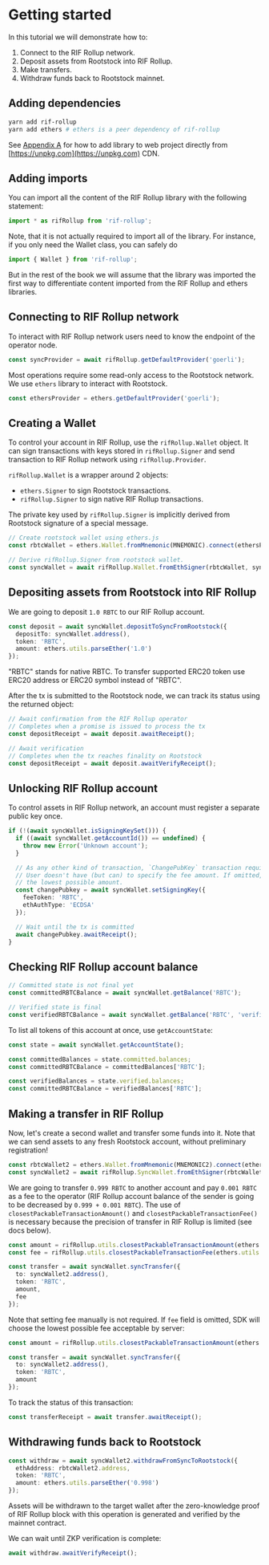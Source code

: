# Getting started

In this tutorial we will demonstrate how to:

1. Connect to the RIF Rollup network.
1. Deposit assets from Rootstock into RIF Rollup.
1. Make transfers.
1. Withdraw funds back to Rootstock mainnet.

## Adding dependencies

```bash
yarn add rif-rollup
yarn add ethers # ethers is a peer dependency of rif-rollup
```

See [Appendix A](../browser-bundled) for how to add library to web project directly from
[https://unpkg.com](https://unpkg.com) CDN.

## Adding imports

You can import all the content of the RIF Rollup library with the following statement:

```typescript
import * as rifRollup from 'rif-rollup';
```

Note, that it is not actually required to import all of the library. For instance, if you only need the Wallet class,
you can safely do

```typescript
import { Wallet } from 'rif-rollup';
```

But in the rest of the book we will assume that the library was imported the first way to differentiate content imported
from the RIF Rollup and ethers libraries.

## Connecting to RIF Rollup network

To interact with RIF Rollup network users need to know the endpoint of the operator node.

```typescript
const syncProvider = await rifRollup.getDefaultProvider('goerli');
```

Most operations require some read-only access to the Rootstock network. We use `ethers` library to interact with
Rootstock.

```typescript
const ethersProvider = ethers.getDefaultProvider('goerli');
```

## Creating a Wallet

To control your account in RIF Rollup, use the `rifRollup.Wallet` object. It can sign transactions with keys stored in
`rifRollup.Signer` and send transaction to RIF Rollup network using `rifRollup.Provider`.

`rifRollup.Wallet` is a wrapper around 2 objects:

- `ethers.Signer` to sign Rootstock transactions.
- `rifRollup.Signer` to sign native RIF Rollup transactions.

The private key used by `rifRollup.Signer` is implicitly derived from Rootstock signature of a special message.

```typescript
// Create rootstock wallet using ethers.js
const rbtcWallet = ethers.Wallet.fromMnemonic(MNEMONIC).connect(ethersProvider);

// Derive rifRollup.Signer from rootstock wallet.
const syncWallet = await rifRollup.Wallet.fromEthSigner(rbtcWallet, syncProvider);
```

## Depositing assets from Rootstock into RIF Rollup

We are going to deposit `1.0 RBTC` to our RIF Rollup account.

```typescript
const deposit = await syncWallet.depositToSyncFromRootstock({
  depositTo: syncWallet.address(),
  token: 'RBTC',
  amount: ethers.utils.parseEther('1.0')
});
```

"RBTC" stands for native RBTC. To transfer supported ERC20 token use ERC20 address or ERC20 symbol instead of "RBTC".

After the tx is submitted to the Rootstock node, we can track its status using the returned object:

```typescript
// Await confirmation from the RIF Rollup operator
// Completes when a promise is issued to process the tx
const depositReceipt = await deposit.awaitReceipt();

// Await verification
// Completes when the tx reaches finality on Rootstock
const depositReceipt = await deposit.awaitVerifyReceipt();
```

## Unlocking RIF Rollup account

To control assets in RIF Rollup network, an account must register a separate public key once.

```typescript
if (!(await syncWallet.isSigningKeySet())) {
  if ((await syncWallet.getAccountId()) == undefined) {
    throw new Error('Unknown account');
  }

  // As any other kind of transaction, `ChangePubKey` transaction requires fee.
  // User doesn't have (but can) to specify the fee amount. If omitted, library will query RIF Rollup node for
  // the lowest possible amount.
  const changePubkey = await syncWallet.setSigningKey({
    feeToken: 'RBTC',
    ethAuthType: 'ECDSA'
  });

  // Wait until the tx is committed
  await changePubkey.awaitReceipt();
}
```

## Checking RIF Rollup account balance

```typescript
// Committed state is not final yet
const committedRBTCBalance = await syncWallet.getBalance('RBTC');

// Verified state is final
const verifiedRBTCBalance = await syncWallet.getBalance('RBTC', 'verified');
```

To list all tokens of this account at once, use `getAccountState`:

```typescript
const state = await syncWallet.getAccountState();

const committedBalances = state.committed.balances;
const committedRBTCBalance = committedBalances['RBTC'];

const verifiedBalances = state.verified.balances;
const committedRBTCBalance = verifiedBalances['RBTC'];
```

## Making a transfer in RIF Rollup

Now, let's create a second wallet and transfer some funds into it. Note that we can send assets to any fresh Rootstock
account, without preliminary registration!

```typescript
const rbtcWallet2 = ethers.Wallet.fromMnemonic(MNEMONIC2).connect(ethersProvider);
const syncWallet2 = await rifRollup.SyncWallet.fromEthSigner(rbtcWallet2, syncProvider);
```

We are going to transfer `0.999 RBTC` to another account and pay `0.001 RBTC` as a fee to the operator (RIF Rollup account
balance of the sender is going to be decreased by `0.999 + 0.001 RBTC`). The use of `closestPackableTransactionAmount()`
and `closestPackableTransactionFee()` is necessary because the precision of transfer in RIF Rollup is limited (see docs
below).

```typescript
const amount = rifRollup.utils.closestPackableTransactionAmount(ethers.utils.parseEther('0.999'));
const fee = rifRollup.utils.closestPackableTransactionFee(ethers.utils.parseEther('0.001'));

const transfer = await syncWallet.syncTransfer({
  to: syncWallet2.address(),
  token: 'RBTC',
  amount,
  fee
});
```

Note that setting fee manually is not required. If `fee` field is omitted, SDK will choose the lowest possible fee
acceptable by server:

```typescript
const amount = rifRollup.utils.closestPackableTransactionAmount(ethers.utils.parseEther('0.999'));

const transfer = await syncWallet.syncTransfer({
  to: syncWallet2.address(),
  token: 'RBTC',
  amount
});
```

To track the status of this transaction:

```typescript
const transferReceipt = await transfer.awaitReceipt();
```

## Withdrawing funds back to Rootstock

```typescript
const withdraw = await syncWallet2.withdrawFromSyncToRootstock({
  ethAddress: rbtcWallet2.address,
  token: 'RBTC',
  amount: ethers.utils.parseEther('0.998')
});
```

Assets will be withdrawn to the target wallet after the zero-knowledge proof of RIF Rollup block with this operation is
generated and verified by the mainnet contract.

We can wait until ZKP verification is complete:

```typescript
await withdraw.awaitVerifyReceipt();
```
